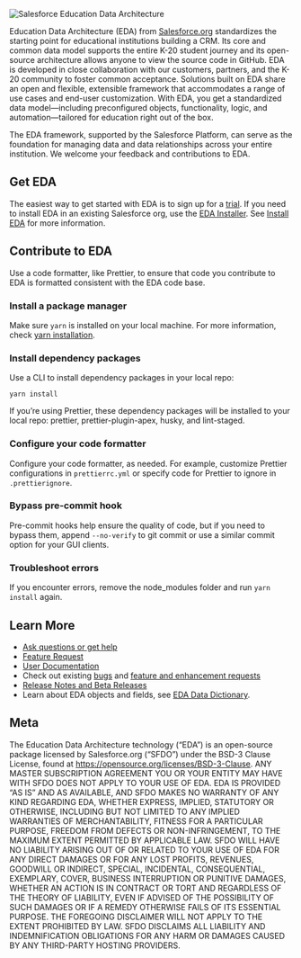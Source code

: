 ![Salesforce Education Data Architecture](https://github.com/SalesforceFoundation/EDA/blob/main/EDA%20GitHub.png "Salesforce Education Data Architecture")

Education Data Architecture (EDA) from <a href="http://salesforce.org/" target="_blank">Salesforce.org</a> standardizes the starting point for educational institutions building a CRM. Its core and common data model supports the entire K-20 student journey and its open-source architecture allows anyone to view the source code in GitHub. EDA is developed in close collaboration with our customers, partners, and the K-20 community to foster common acceptance. Solutions built on EDA share an open and flexible, extensible framework that accommodates a range of use cases and end-user customization. With EDA, you get a standardized data model—including preconfigured objects, functionality, logic, and automation—tailored for education right out of the box.

The EDA framework, supported by the Salesforce Platform, can serve as the foundation for managing data and data relationships across your entire institution. We welcome your feedback and contributions to EDA. 

## Get EDA

The easiest way to get started with EDA is to sign up for a <a href="https://www.salesforce.org/trial/eda/" target="_blank">trial</a>. If you need to install EDA in an existing Salesforce org, use the <a href="https://install.salesforce.org/products/eda" target="_blank">EDA Installer</a>. See <a href="https://powerofus.force.com/s/article/EDA-Install-and-Configure" target="_blank">Install EDA</a> for more information.

## Contribute to EDA

Use a code formatter, like Prettier, to ensure that code you contribute to EDA is formatted consistent with the EDA code base. 

### Install a package manager

Make sure `yarn` is installed on your local machine. For more information, check <a href="https://classic.yarnpkg.com/en/docs/install/#mac-stableA" target="_blank">yarn installation</a>.

### Install dependency packages

 Use a CLI to install dependency packages in your local repo:

 ```
 yarn install
 ```

If you’re using Prettier, these dependency packages will be installed to your local repo: prettier, prettier-plugin-apex, husky, and lint-staged.

### Configure your code formatter

Configure your code formatter, as needed. For example, customize Prettier configurations in `prettierrc.yml` or specify code for Prettier to ignore in `.prettierignore`.

### Bypass pre-commit hook

Pre-commit hooks help ensure the quality of code, but if you need to bypass them, append `--no-verify` to git commit or use a similar commit option for your GUI clients.

### Troubleshoot errors

If you encounter errors, remove the node_modules folder and run `yarn install` again.

## Learn More

* <a href="https://trailhead.salesforce.com/trailblazer-community/groups/0F94S000000kHi4SAE" target="_blank">Ask questions or get help</a>
* <a href="https://ideas.salesforce.com/s/search?filter=Education#t=All&sort=relevancy&f:@sfcategoryfull=[Education%7CEducation%20Data%20Architecture]" target="_blank">Feature Request</a>
* <a href="https://powerofus.force.com/EDA-Documentation" target="_blank">User Documentation</a>
* Check out existing <a href="https://github.com/SalesforceFoundation/EDA/labels/bug" target="_blank">bugs</a> and <a href="https://trailblazer.salesforce.com/ideaSearch?filter=Education+%3E+Education+Data+Architecture" target="_blank">feature and enhancement requests</a>
* <a href="https://github.com/SalesforceFoundation/EDA/releases" target="_blank">Release Notes and Beta Releases</a>
* Learn about EDA objects and fields, see <a href="https://powerofus.force.com/EDA_Data_Dictionary" target="_blank">EDA Data Dictionary</a>.

## Meta

The Education Data Architecture technology (“EDA”) is an open-source package licensed by Salesforce.org (“SFDO”) under the BSD-3 Clause License, found at https://opensource.org/licenses/BSD-3-Clause. ANY MASTER SUBSCRIPTION AGREEMENT YOU OR YOUR ENTITY MAY HAVE WITH SFDO DOES NOT APPLY TO YOUR USE OF EDA. EDA IS PROVIDED “AS IS” AND AS AVAILABLE, AND SFDO MAKES NO WARRANTY OF ANY KIND REGARDING EDA, WHETHER EXPRESS, IMPLIED, STATUTORY OR OTHERWISE, INCLUDING BUT NOT LIMITED TO ANY IMPLIED WARRANTIES OF MERCHANTABILITY, FITNESS FOR A PARTICULAR PURPOSE, FREEDOM FROM DEFECTS OR NON-INFRINGEMENT, TO THE MAXIMUM EXTENT PERMITTED BY APPLICABLE LAW.
SFDO WILL HAVE NO LIABILITY ARISING OUT OF OR RELATED TO YOUR USE OF EDA FOR ANY DIRECT DAMAGES OR FOR ANY LOST PROFITS, REVENUES, GOODWILL OR INDIRECT, SPECIAL, INCIDENTAL, CONSEQUENTIAL, EXEMPLARY, COVER, BUSINESS INTERRUPTION OR PUNITIVE DAMAGES, WHETHER AN ACTION IS IN CONTRACT OR TORT AND REGARDLESS OF THE THEORY OF LIABILITY, EVEN IF ADVISED OF THE POSSIBILITY OF SUCH DAMAGES OR IF A REMEDY OTHERWISE FAILS OF ITS ESSENTIAL PURPOSE. THE FOREGOING DISCLAIMER WILL NOT APPLY TO THE EXTENT PROHIBITED BY LAW. SFDO DISCLAIMS ALL LIABILITY AND INDEMNIFICATION OBLIGATIONS FOR ANY HARM OR DAMAGES CAUSED BY ANY THIRD-PARTY HOSTING PROVIDERS.